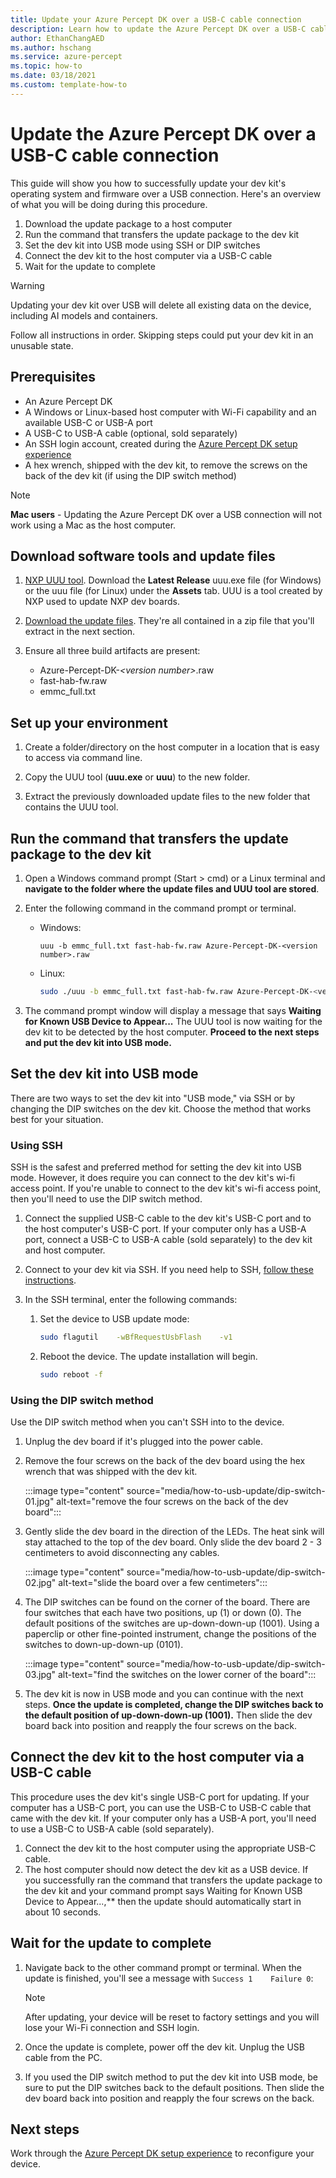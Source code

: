 ```yaml
---
title: Update your Azure Percept DK over a USB-C cable connection
description: Learn how to update the Azure Percept DK over a USB-C cable connection
author: EthanChangAED
ms.author: hschang
ms.service: azure-percept
ms.topic: how-to
ms.date: 03/18/2021
ms.custom: template-how-to
---
```


# Update the Azure Percept DK over a USB-C cable connection

This guide will show you how to successfully update your dev kit's operating system and firmware over a USB connection. Here's an overview of what you will be doing during this procedure.

1. Download the update package to a host computer
1. Run the command that transfers the update package to the dev kit
1. Set the dev kit into USB mode using SSH or DIP switches
1. Connect the dev kit to the host computer via a USB-C cable
1. Wait for the update to complete

> [!WARNING]
> Updating your dev kit over USB will delete all existing data on the device, including AI models and containers.
>
> Follow all instructions in order. Skipping steps could put your dev kit in an unusable state.

## Prerequisites

- An Azure Percept DK
- A Windows or Linux-based host computer with Wi-Fi capability and an available USB-C or USB-A port
- A USB-C to USB-A cable (optional, sold separately)
- An SSH login account, created during the [Azure Percept DK setup experience](./quickstart-percept-dk-set-up.md)
- A hex wrench, shipped with the dev kit, to remove the screws on the back of the dev kit (if using the DIP switch method)

> [!NOTE]
> **Mac users** - Updating the Azure Percept DK over a USB connection will not work using a Mac as the host computer. 

## Download software tools and update files

1. [NXP UUU tool](https://github.com/NXPmicro/mfgtools/releases). Download the **Latest Release** uuu.exe file (for Windows) or the uuu file (for Linux) under the **Assets** tab. UUU is a tool created by NXP used to update NXP dev boards.

1. [Download the update files](https://go.microsoft.com/fwlink/?linkid=2155734). They're all contained in a zip file that you'll extract in the next section.

1. Ensure all three build artifacts are present:
    - Azure-Percept-DK-*&lt;version number&gt;*.raw
    - fast-hab-fw.raw
    - emmc_full.txt

## Set up your environment

1. Create a folder/directory on the host computer in a location that is easy to access via command line.

1. Copy the UUU tool (**uuu.exe** or **uuu**) to the new folder.

1. Extract the previously downloaded update files to the new folder that contains the UUU tool.

## Run the command that transfers the update package to the dev kit

1. Open a Windows command prompt (Start > cmd) or a Linux terminal and **navigate to the folder where the update files and UUU tool are stored**. 

1. Enter the following command in the command prompt or terminal.

    - Windows:

        ```console
        uuu -b emmc_full.txt fast-hab-fw.raw Azure-Percept-DK-<version number>.raw 
        ```

    - Linux:

        ```bash
        sudo ./uuu -b emmc_full.txt fast-hab-fw.raw Azure-Percept-DK-<version number>.raw
        ```

1. The command prompt window will display a message that says **Waiting for Known USB Device to Appear...** The UUU tool is now waiting for the dev kit to be detected by the host computer. **Proceed to the next steps and put the dev kit into USB mode.**

## Set the dev kit into USB mode
There are two ways to set the dev kit into "USB mode," via SSH or by changing the DIP switches on the dev kit. Choose the method that works best for your situation.

### Using SSH
SSH is the safest and preferred method for setting the dev kit into USB mode. However, it does require you can connect to the dev kit's wi-fi access point. If you're unable to connect to the dev kit's wi-fi access point, then you'll need to use the DIP switch method.

1. Connect the supplied USB-C cable to the dev kit's USB-C port and to the host computer's USB-C port. If your computer only has a USB-A port, connect a USB-C to USB-A cable (sold separately) to the dev kit and host computer.

1. Connect to your dev kit via SSH. If you need help to SSH, [follow these instructions](./how-to-ssh-into-percept-dk.md).

1. In the SSH terminal, enter the following commands:

    1. Set the device to USB update mode:

        ```bash
        sudo flagutil    -wBfRequestUsbFlash    -v1
        ```

    1. Reboot the device. The update installation will begin.

        ```bash
        sudo reboot -f
        ```

### Using the DIP switch method
Use the DIP switch method when you can't SSH into to the device.

1. Unplug the dev board if it's plugged into the power cable.
1. Remove the four screws on the back of the dev board using the hex wrench that was shipped with the dev kit.

    :::image type="content" source="media/how-to-usb-update/dip-switch-01.jpg" alt-text="remove the four screws on the back of the dev board":::

1. Gently slide the dev board in the direction of the LEDs. The heat sink will stay attached to the top of the dev board. Only slide the dev board 2 - 3 centimeters to avoid disconnecting any cables.

    :::image type="content" source="media/how-to-usb-update/dip-switch-02.jpg" alt-text="slide the board over a few centimeters":::

1. The DIP switches can be found on the corner of the board. There are four switches that each have two positions, up (1) or down (0). The default positions of the switches are up-down-down-up (1001). Using a paperclip or other fine-pointed instrument, change the positions of the switches to down-up-down-up (0101).

    :::image type="content" source="media/how-to-usb-update/dip-switch-03.jpg" alt-text="find the switches on the lower corner of the board":::

1. The dev kit is now in USB mode and you can continue with the next steps. **Once the update is completed, change the DIP switches back to the default position of up-down-down-up (1001).** Then slide the dev board back into position and reapply the four screws on the back.

## Connect the dev kit to the host computer via a USB-C cable
This procedure uses the dev kit's single USB-C port for updating.  If your computer has a USB-C port, you can use the USB-C to USB-C cable that came with the dev kit.  If your computer only has a USB-A port, you'll need to use a USB-C to USB-A cable (sold separately).

1. Connect the dev kit to the host computer using the appropriate USB-C cable.
1. The host computer should now detect the dev kit as a USB device. If you successfully ran the command that transfers the update package to the dev kit and your command prompt says Waiting for Known USB Device to Appear...,** then the update should automatically start in about 10 seconds.

## Wait for the update to complete

1. Navigate back to the other command prompt or terminal. When the update is finished, you'll see a message with ```Success 1    Failure 0```:

    > [!NOTE]
    > After updating, your device will be reset to factory settings and you will lose your Wi-Fi connection and SSH login.

1. Once the update is complete, power off the dev kit. Unplug the USB cable from the PC.
1. If you used the DIP switch method to put the dev kit into USB mode, be sure to put the DIP switches back to the default positions. Then slide the dev board back into position and reapply the four screws on the back.   

## Next steps

Work through the [Azure Percept DK setup experience](./quickstart-percept-dk-set-up.md) to reconfigure your device.
